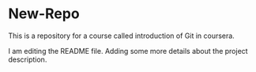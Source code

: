 # New-Repo
This is a repository for a course called introduction of Git in coursera.

I am editing the README file. Adding some more details about the project description.
